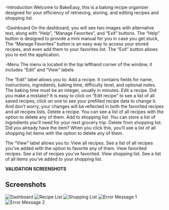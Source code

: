 -Introduction
 Welcome to BakeEasy, this is a baking recipe organizer designed for your efficiency of retrieving, storing, and editing recipes and shopping list.

-Dashboard
On the dashboard, you will see two images with alternative text, along with “Help”, “Manage Favorites”, and “Exit” buttons.
	The “Help” button is designed to provide a mini manual for you in case you get stuck,
	The “Manage Favorites” button is an easy way to access your stored recipes, and even add them to your favorites list.
	The “Exit” button allows you to exit the application.
 
-Menu
The menu is located in the top lefthand corner of the window, it includes “Edit” and “View” labels

The “Edit” label allows you to:
Add a recipe. It contains fields for name, instructions, ingredients, baking time, difficulty level, and optional notes. The baking time must be an integer, usually in minutes.
Edit a recipe. Did you make a mistake? It is easy to click on “Edit recipe” to see a list of all saved recipes, click on one to see your prefilled recipe data to change it. And don’t worry, your changes will be reflected in both the favorited recipes and all recipes lists.
Delete a recipe. You can see a list of all recipes with the option to delete any of them.
Add to shopping list. You can store a list of ingredients you’ll need for your next grocery trip.
Delete from shopping list. Did you already have the item? When you click this, you’ll see a list of all shopping list items with the option to delete any of them.

The “View” label allows you to:
View all recipes. See a list of all recipes you’ve added with the option to favorite any of them.
View favorited recipes. See a list of recipes you’ve favorited.
View shopping list. See a list of all items you’ve added to your shopping list.


**VALIDATION SCREENSHOTS**

## Screenshots

![Dashboard](SDEV140FinalScreenshots/Dashboard.png)
![Recipe List](SDEV140FinalScreenshots/Recipe_List.png)
![Shopping List](SDEV140FinalScreenshots/Shopping_list.png)
![Error Message 1](SDEV140FinalScreenshots/Error_Message1.png)
![Error Message 2](SDEV140FinalScreenshots/Error_Message2.png)



